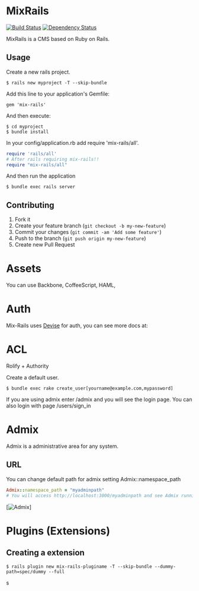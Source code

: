 # MixRails

[![Build Status](https://travis-ci.org/mixinternet/mix-rails.png)](https://travis-ci.org/mixinternet/mix-rails)
[![Dependency Status](https://gemnasium.com/mixinternet/mix-rails.png)](https://gemnasium.com/mixinternet/mix-rails)

MixRails is a CMS based on Ruby on Rails.


## Usage

Create a new rails project.

    $ rails new myproject -T --skip-bundle

Add this line to your application's Gemfile:

    gem 'mix-rails'

And then execute:
    
    $ cd myproject
    $ bundle install


In your config/application.rb add require 'mix-rails/all'.

```ruby
require 'rails/all'
# After rails requiring mix-rails!!
require "mix-rails/all"
```

And then run the application

    $ bundle exec rails server

## Contributing

1. Fork it
2. Create your feature branch (`git checkout -b my-new-feature`)
3. Commit your changes (`git commit -am 'Add some feature'`)
4. Push to the branch (`git push origin my-new-feature`)
5. Create new Pull Request

# Assets
You can use Backbone, CoffeeScript, HAML, 

# Auth
Mix-Rails uses [Devise](https://github.com/plataformatec/devise) for auth, you can see more docs at:

# ACL 
Rolify + Authority

Create a default user.

    $ bundle exec rake create_user[yourname@example.com,mypassword]

If you are using admix enter /admix and you will see the login page.
You can also login with page /users/sign_in

# Admix

Admix is a administrative area for any system.

## URL

You can change default path for admix setting  Admix::namespace_path
```ruby
Admix::namespace_path = "myadminpath"
# You will access http://localhost:3000/myadminpath and see Admix running!!
```

[![Admix](http://img233.imageshack.us/img233/6731/screenshotfrom201301221.png)]

# Plugins (Extensions)

## Creating a extension

    $ rails plugin new mix-rails-pluginame -T --skip-bundle --dummy-path=spec/dummy --full
s